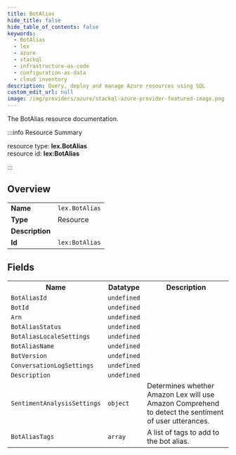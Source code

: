 ```yaml
---
title: BotAlias
hide_title: false
hide_table_of_contents: false
keywords:
  - BotAlias
  - lex
  - azure
  - stackql
  - infrastructure-as-code
  - configuration-as-data
  - cloud inventory
description: Query, deploy and manage Azure resources using SQL
custom_edit_url: null
image: /img/providers/azure/stackql-azure-provider-featured-image.png
---
```

The BotAlias resource documentation.

:::info Resource Summary

<div class="row">
<div class="providerDocColumn">
<span>resource type:&nbsp;<b>lex.BotAlias</b></span><br />
<span>resource id:&nbsp;<b>lex:BotAlias</b></span><br />
</div>
</div>

:::

## Overview
<table><tbody>
<tr><td><b>Name</b></td><td><code>lex.BotAlias</code></td></tr>
<tr><td><b>Type</b></td><td>Resource</td></tr>
<tr><td><b>Description</b></td><td></td></tr>
<tr><td><b>Id</b></td><td><code>lex:BotAlias</code></td></tr>
</tbody></table>

## Fields
<table><tbody>
<tr><th>Name</th><th>Datatype</th><th>Description</th></tr>
<tr><td><code>BotAliasId</code></td><td><code>undefined</code></td><td></td></tr><tr><td><code>BotId</code></td><td><code>undefined</code></td><td></td></tr><tr><td><code>Arn</code></td><td><code>undefined</code></td><td></td></tr><tr><td><code>BotAliasStatus</code></td><td><code>undefined</code></td><td></td></tr><tr><td><code>BotAliasLocaleSettings</code></td><td><code>undefined</code></td><td></td></tr><tr><td><code>BotAliasName</code></td><td><code>undefined</code></td><td></td></tr><tr><td><code>BotVersion</code></td><td><code>undefined</code></td><td></td></tr><tr><td><code>ConversationLogSettings</code></td><td><code>undefined</code></td><td></td></tr><tr><td><code>Description</code></td><td><code>undefined</code></td><td></td></tr><tr><td><code>SentimentAnalysisSettings</code></td><td><code>object</code></td><td>Determines whether Amazon Lex will use Amazon Comprehend to detect the sentiment of user utterances.</td></tr><tr><td><code>BotAliasTags</code></td><td><code>array</code></td><td>A list of tags to add to the bot alias.</td></tr>
</tbody></table>